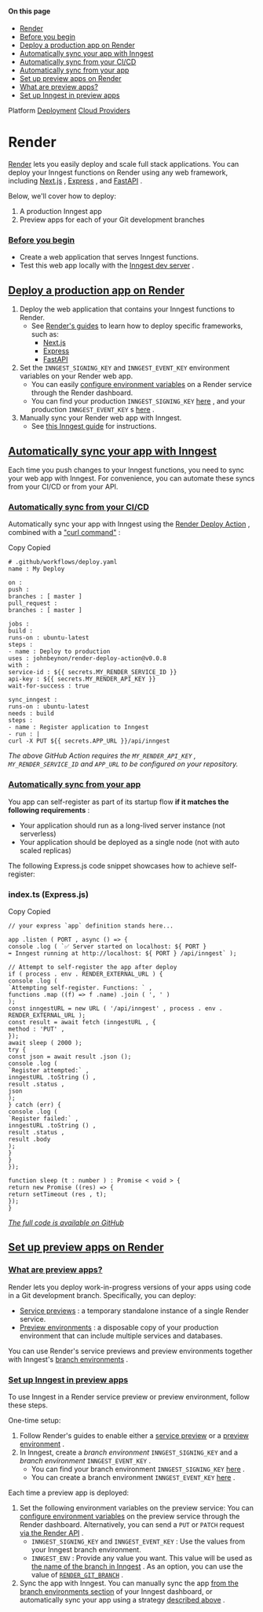 #### On this page

- [Render](\docs\deploy\render#render)
- [Before you begin](\docs\deploy\render#before-you-begin)
- [Deploy a production app on Render](\docs\deploy\render#deploy-a-production-app-on-render)
- [Automatically sync your app with Inngest](\docs\deploy\render#automatically-sync-your-app-with-inngest)
- [Automatically sync from your CI/CD](\docs\deploy\render#automatically-sync-from-your-ci-cd)
- [Automatically sync from your app](\docs\deploy\render#automatically-sync-from-your-app)
- [Set up preview apps on Render](\docs\deploy\render#set-up-preview-apps-on-render)
- [What are preview apps?](\docs\deploy\render#what-are-preview-apps)
- [Set up Inngest in preview apps](\docs\deploy\render#set-up-inngest-in-preview-apps)

Platform [Deployment](\docs\platform\deployment) [Cloud Providers](\docs\deploy\vercel)

# Render

[Render](https://render.com/) lets you easily deploy and scale full stack applications. You can deploy your Inngest functions on Render using any web framework, including [Next.js](https://docs.render.com/deploy-nextjs-app) , [Express](https://docs.render.com/deploy-node-express-app) , and [FastAPI](https://docs.render.com/deploy-fastapi) .

Below, we'll cover how to deploy:

1. A production Inngest app
2. Preview apps for each of your Git development branches

### [Before you begin](\docs\deploy\render#before-you-begin)

- Create a web application that serves Inngest functions.
- Test this web app locally with the [Inngest dev server](\docs\dev-server) .

## [Deploy a production app on Render](\docs\deploy\render#deploy-a-production-app-on-render)

1. Deploy the web application that contains your Inngest functions to Render.
    - See [Render's guides](https://docs.render.com/) to learn how to deploy specific frameworks, such as:
        - [Next.js](https://docs.render.com/deploy-nextjs-app)
        - [Express](https://docs.render.com/deploy-node-express-app)
        - [FastAPI](https://docs.render.com/deploy-fastapi)
2. Set the `INNGEST_SIGNING_KEY` and `INNGEST_EVENT_KEY` environment variables on your Render web app.
    - You can easily [configure environment variables](https://docs.render.com/configure-environment-variables) on a Render service through the Render dashboard.
    - You can find your production `INNGEST_SIGNING_KEY` [here](https://app.inngest.com/env/production/manage/signing-key) , and your production `INNGEST_EVENT_KEY` s [here](https://app.inngest.com/env/production/manage/keys) .
3. Manually sync your Render web app with Inngest.
    - See [this Inngest guide](\docs\apps\cloud) for instructions.

## [Automatically sync your app with Inngest](\docs\deploy\render#automatically-sync-your-app-with-inngest)

Each time you push changes to your Inngest functions, you need to sync your web app with Inngest. For convenience, you can automate these syncs from your CI/CD or from your API.

### [Automatically sync from your CI/CD](\docs\deploy\render#automatically-sync-from-your-ci-cd)

Automatically sync your app with Inngest using the [Render Deploy Action](https://github.com/marketplace/actions/render-deploy-action) , combined with a ["curl command"](\docs\apps\cloud#curl-command) :

Copy Copied

```
# .github/workflows/deploy.yaml
name : My Deploy

on :
push :
branches : [ master ]
pull_request :
branches : [ master ]

jobs :
build :
runs-on : ubuntu-latest
steps :
- name : Deploy to production
uses : johnbeynon/render-deploy-action@v0.0.8
with :
service-id : ${{ secrets.MY_RENDER_SERVICE_ID }}
api-key : ${{ secrets.MY_RENDER_API_KEY }}
wait-for-success : true

sync_inngest :
runs-on : ubuntu-latest
needs : build
steps :
- name : Register application to Inngest
- run : |
curl -X PUT ${{ secrets.APP_URL }}/api/inngest
```

*The above GitHub Action requires the* *`MY_RENDER_API_KEY`* *,* *`MY_RENDER_SERVICE_ID`* *and* *`APP_URL`* *to be configured on your repository.*

### [Automatically sync from your app](\docs\deploy\render#automatically-sync-from-your-app)

You app can self-register as part of its startup flow **if it matches the following requirements** :

- Your application should run as a long-lived server instance (not serverless)
- Your application should be deployed as a single node (not with auto scaled replicas)

The following Express.js code snippet showcases how to achieve self-register:

### index.ts (Express.js)

Copy Copied

```
// your express `app` definition stands here...

app .listen ( PORT , async () => {
console .log ( `✅ Server started on localhost: ${ PORT }
➡️ Inngest running at http://localhost: ${ PORT } /api/inngest` );

// Attempt to self-register the app after deploy
if ( process . env . RENDER_EXTERNAL_URL ) {
console .log (
`Attempting self-register. Functions: ` ,
functions .map ((f) => f .name) .join ( ', ' )
);
const inngestURL = new URL ( '/api/inngest' , process . env . RENDER_EXTERNAL_URL );
const result = await fetch (inngestURL , {
method : 'PUT' ,
});
await sleep ( 2000 );
try {
const json = await result .json ();
console .log (
`Register attempted:` ,
inngestURL .toString () ,
result .status ,
json
);
} catch (err) {
console .log (
`Register failed:` ,
inngestURL .toString () ,
result .status ,
result .body
);
}
}
});

function sleep (t : number ) : Promise < void > {
return new Promise ((res) => {
return setTimeout (res , t);
});
}
```

[*The full code is available on GitHub*](https://github.com/inngest/inngest-demo-app/blob/e95247d3e3277ecd57bd9a8bb1478c36b3ee09b2/index.ts)

## [Set up preview apps on Render](\docs\deploy\render#set-up-preview-apps-on-render)

### [What are preview apps?](\docs\deploy\render#what-are-preview-apps)

Render lets you deploy work-in-progress versions of your apps using code in a Git development branch. Specifically, you can deploy:

- [Service previews](https://docs.render.com/pull-request-previews) : a temporary standalone instance of a single Render service.
- [Preview environments](https://docs.render.com/preview-environments) : a disposable copy of your production environment that can include multiple services and databases.

You can use Render's service previews and preview environments together with Inngest's [branch environments](\docs\platform\environments) .

### [Set up Inngest in preview apps](\docs\deploy\render#set-up-inngest-in-preview-apps)

To use Inngest in a Render service preview or preview environment, follow these steps.

One-time setup:

1. Follow Render's guides to enable either a [service preview](https://docs.render.com/pull-request-previews) or a [preview environment](https://docs.render.com/preview-environments) .
2. In Inngest, create a *branch environment* `INNGEST_SIGNING_KEY` and a *branch environment* `INNGEST_EVENT_KEY` .
    - You can find your branch environment `INNGEST_SIGNING_KEY` [here](https://app.inngest.com/env/branch/manage/signing-key) .
    - You can create a branch environment `INNGEST_EVENT_KEY` [here](https://app.inngest.com/env/branch/manage/keys) .

Each time a preview app is deployed:

1. Set the following environment variables on the preview service: You can [configure environment variables](https://docs.render.com/configure-environment-variables) on the preview service through the Render dashboard. Alternatively, you can send a `PUT` or `PATCH` request [via the Render API](https://api-docs.render.com/reference/update-env-vars-for-service) .
    - `INNGEST_SIGNING_KEY` and `INNGEST_EVENT_KEY` : Use the values from your Inngest branch environment.
    - `INNGEST_ENV` : Provide any value you want. This value will be used as [the name of the branch in Inngest](\docs\platform\environments#configuring-branch-environments) . As an option, you can use the value of [`RENDER_GIT_BRANCH`](https://docs.render.com/environment-variables#all-runtimes) .
2. Sync the app with Inngest. You can manually sync the app [from the branch environments section](https://app.inngest.com/env/branch/apps/sync-new) of your Inngest dashboard, or automatically sync your app using a strategy [described above](\docs\deploy\render#automatically-sync-your-app-with-inngest) .